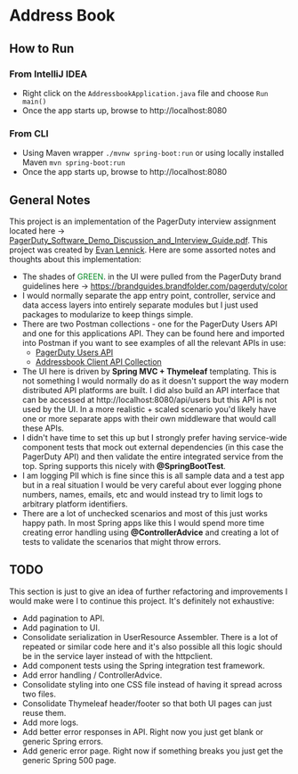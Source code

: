 # Address Book

## How to Run

### From IntelliJ IDEA

* Right click on the `AddressbookApplication.java` file and choose `Run main()`
* Once the app starts up, browse to http://localhost:8080

### From CLI

* Using Maven wrapper `./mvnw spring-boot:run` or using locally installed Maven `mvn spring-boot:run`
* Once the app starts up, browse to http://localhost:8080

## General Notes

This project is an implementation of the PagerDuty interview assignment located here -> [PagerDuty_Software_Demo_Discussion_and_Interview_Guide.pdf](PagerDuty_Software_Demo_Discussion_and_Interview_Guide.pdf). This project was created by [Evan Lennick](https://www.evanlennick.com). Here are some assorted notes and thoughts about this implementation:

* The shades of <span style="color:#048a24">GREEN</span>. in the UI were pulled from the PagerDuty brand guidelines here -> https://brandguides.brandfolder.com/pagerduty/color
* I would normally separate the app entry point, controller, service and data access layers into entirely separate modules but I just used packages to modularize to keep things simple.
* There are two Postman collections - one for the PagerDuty Users API and one for this applications API. They can be found here and imported into Postman if you want to see examples of all the relevant APIs in use:
    - [PagerDuty Users API](postman-collections/PagerDuty%20Platform%20API.postman_collection.json)
    - [Addressbook Client API Collection](postman-collections/Addressbook%20Client%20API.postman_collection.json)
* The UI here is driven by <b>Spring MVC + Thymeleaf</b> templating. This is not something I would normally do as it doesn't support the way modern distributed API platforms are built. I did also build an API interface that can be accessed at http://localhost:8080/api/users but this API is not used by the UI. In a more realistic + scaled scenario you'd likely have one or more separate apps with their own middleware that would call these  APIs.
* I didn't have time to set this up but I strongly prefer having service-wide component tests that mock out external dependencies (in this case the PagerDuty API) and then validate the entire integrated service from the top. Spring supports this nicely with <b>@SpringBootTest</b>.
* I am logging PII which is fine since this is all sample data and a test app but in a real situation I would be very careful about ever logging phone numbers, names, emails, etc and would instead try to limit logs to arbitrary platform identifiers.
* There are a lot of unchecked scenarios and most of this just works happy path. In most Spring apps like this I would spend more time creating error handling using <b>@ControllerAdvice</b> and creating a lot of tests to validate the scenarios that might throw errors.

## TODO
This section is just to give an idea of further refactoring and improvements I would make were I to continue this project. It's definitely not exhaustive:

* Add pagination to API.
* Add pagination to UI.
* Consolidate serialization in UserResource Assembler. There is a lot of repeated or similar code here and it's also possible all this logic should be in the service layer instead of with the httpclient.
* Add component tests using the Spring integration test framework.
* Add error handling / ControllerAdvice.
* Consolidate styling into one CSS file instead of having it spread across two files.
* Consolidate Thymeleaf header/footer so that both UI pages can just reuse them.
* Add more logs.
* Add better error responses in API. Right now you just get blank or generic Spring errors.
* Add generic error page. Right now if something breaks you just get the generic Spring 500 page.